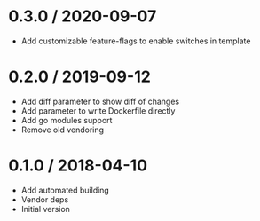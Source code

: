 # 0.3.0 / 2020-09-07

  * Add customizable feature-flags to enable switches in template

# 0.2.0 / 2019-09-12

  * Add diff parameter to show diff of changes
  * Add parameter to write Dockerfile directly
  * Add go modules support
  * Remove old vendoring

# 0.1.0 / 2018-04-10

  * Add automated building
  * Vendor deps
  * Initial version